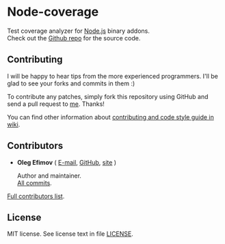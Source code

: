 Node-coverage
=============

Test coverage analyzer for [Node.js] binary addons.  
Check out the [Github repo] for the source code.

[Node.js]: http://nodejs.org/
[Github repo]: http://github.com/Sannis/node-coverage


Contributing
------------

I will be happy to hear tips from the more experienced programmers.
I'll be glad to see your forks and commits in them :)

To contribute any patches, simply fork this repository using GitHub
and send a pull request to [me](http://github.com/Sannis). Thanks!

You can find other information about [contributing and code style guide in wiki](http://github.com/Sannis/node-mysql-libmysqlclient/wiki/contributing).


Contributors
------------

* **Oleg Efimov** ( [E-mail](efimovov@gmail.com), [GitHub](http://github.com/Sannis), [site](http://sannis.ru) \)

  Author and maintainer.  
  [All commits](http://github.com/Sannis/node-coverage/commits/master?author=Sannis).


[Full contributors list](http://github.com/Sannis/node-coverage/contributors).


License
-------

MIT license. See license text in file [LICENSE](http://github.com/Sannis/node-coverage/blob/master/LICENSE).

